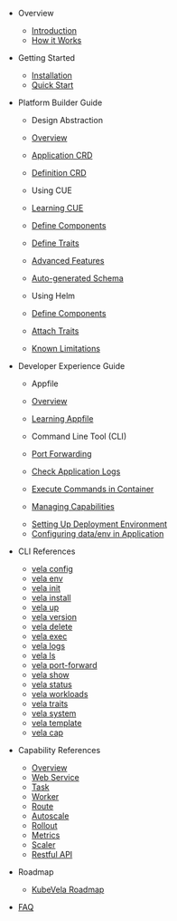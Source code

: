 - Overview
  - [Introduction](/en/introduction.md)
  - [How it Works](/en/concepts.md)

- Getting Started
  - [Installation](/en/install.md)
  - [Quick Start](/en/quick-start.md)

- Platform Builder Guide
  - Design Abstraction
  - [Overview](/en/platform-engineers/overview.md)
  - [Application CRD](/en/application.md)
  - [Definition CRD](/en/platform-engineers/definition-and-templates.md)

  - Using CUE
  - [Learning CUE](/en/cue/basic.md)
  - [Define Components](/en/cue/workload-type.md)
  - [Define Traits](/en/cue/trait.md)
  - [Advanced Features](/en/cue/status.md)
  - [Auto-generated Schema](/en/platform-engineers/openapi-v3-json-schema.md)

  - Using Helm
  - [Define Components](/en/helm/component.md)
  - [Attach Traits](/en/helm/trait.md)
  - [Known Limitations](/en/helm/known-issues.md)

- Developer Experience Guide
  - Appfile
  - [Overview](/en/quick-start-appfile.md)
  - [Learning Appfile](/en/developers/learn-appfile.md)

  - Command Line Tool (CLI)
  - [Port Forwarding](/en/developers/port-forward.md)
  - [Check Application Logs](/en/developers/check-logs.md)
  - [Execute Commands in Container](/en/developers/exec-cmd.md)  
  - [Managing Capabilities](/en/developers/cap-center.md)
  <!-- - [Setting Routes](/en/developers/extensions/set-route.md) -->
  <!-- - [Setting Auto-scaling Policy](/en/developers/extensions/set-autoscale.md) -->
  <!-- - [Setting Rollout Strategy](/en/developers/extensions/set-rollout.md) -->
  <!-- - [Setting Monitoring Policy](/en/developers/extensions/set-metrics.md) -->
  - [Setting Up Deployment Environment](/en/developers/config-enviroments.md)
  - [Configuring data/env in Application](/en/developers/config-app.md)
  <!-- - How-to (Out-of-dated) -->
    <!-- - [Defining Workload Type](/en/platform-engineers/workload-type.md) -->
    <!-- - [Defining Trait](/en/platform-engineers/trait.md) -->
    <!-- - [Defining Cloud Service](/en/platform-engineers/cloud-services.md) -->
  <!-- - [Alternative Commands](/en/developers/alternative-cmd.md) -->

- CLI References
  - [vela config](/en/cli/vela_config.md)
  - [vela env](/en/cli/vela_env.md)
  - [vela init](/en/cli/vela_init.md)
  - [vela install](/en/cli/vela_install.md)
  - [vela up](/en/cli/vela_up.md)
  - [vela version](/en/cli/vela_version.md)
  - [vela delete](/en/cli/vela_delete.md)
  - [vela exec](/en/cli/vela_exec.md)
  - [vela logs](/en/cli/vela_logs.md)
  - [vela ls](/en/cli/vela_ls.md)
  - [vela port-forward](/en/cli/vela_port-forward.md)
  - [vela show](/en/cli/vela_show.md)
  - [vela status](/en/cli/vela_status.md)
  - [vela workloads](/en/cli/vela_workloads.md)
  - [vela traits](/en/cli/vela_traits.md)
  - [vela system](/en/cli/vela_system.md)
  - [vela template](/en/cli/vela_template.md)
  - [vela cap](/en/cli/vela_cap.md)

- Capability References
  - [Overview](/en/developers/references/README.md)
  - [Web Service](/en/developers/references/workload-types/webservice.md)
  - [Task](/en/developers/references/workload-types/task.md)
  - [Worker](/en/developers/references/workload-types/worker.md)
  - [Route](/en/developers/references/traits/route.md)
  - [Autoscale](/en/developers/references/traits/autoscale.md)
  - [Rollout](/en/developers/references/traits/rollout.md)
  - [Metrics](/en/developers/references/traits/metrics.md)
  - [Scaler](/en/developers/references/traits/scaler.md)
  - [Restful API](/en/developers/references/restful-api/index.html ':ignore')

- Roadmap
  - [KubeVela Roadmap](/en/roadmap.md)

- [FAQ](/en/developers/references/devex/faq.md)
